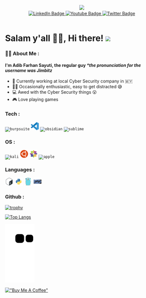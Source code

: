 <div id="header" align="center">
  <img src="https://media2.giphy.com/media/gbmWwWm4sGMQvAYm1G/giphy.gif?cid=ecf05e47qjt7wweuot4xupyqfdnd2q6twd864n1thu9jkcn1&rid=giphy.gif&ct=g" width="100"/>
</div>
<div id="badges" align="center">
  <a href="https://blank.page/">
    <img src="https://img.shields.io/badge/LinkedIn-blue?style=for-the-badge&logo=linkedin&logoColor=white" alt="LinkedIn Badge"/>
  </a>
  <a href="https://www.youtube.com/watch?v=dQw4w9WgXcQ">
    <img src="https://img.shields.io/badge/YouTube-red?style=for-the-badge&logo=youtube&logoColor=white" alt="Youtube Badge"/>
  </a>
  <a href="https://twitter.com/7imbitz">
    <img src="https://img.shields.io/badge/Twitter-blue?style=for-the-badge&logo=twitter&logoColor=white" alt="Twitter Badge"/>
  </a>
</div>
<div id="views" align="center">
  <img src="https://komarev.com/ghpvc/?username=7imbitz&style=flat-square&color=blue" alt=""/>
</div>

<h1>
  Salam y'all ✌🏻, Hi there!
  <img src="https://media.giphy.com/media/hvRJCLFzcasrR4ia7z/giphy.gif" width="30px"/>
</h1>

### :man_technologist: About Me :
#### I'm Adib Farhan Sayuti, the regular guy _*the pronunciation for the username was Jimbitz_

- :briefcase: Currently working at local Cyber Security company in :malaysia:
- :raising_hand_man: Occasionally enthusiastic, easy to get distracted 😅
- :computer: Awed with the Cyber Security things 😮
- :video_game: Love playing games

<p>

### Tech : 
<code><img height="27" src="https://cdn.icon-icons.com/icons2/1735/PNG/512/burpsuite_113238.png" alt="burpsuite"></code>
<code><img height="27" src="https://raw.githubusercontent.com/devicons/devicon/master/icons/vscode/vscode-original.svg" alt="vscode"></code>
<code><img height="27" src="https://forum.obsidian.md/uploads/default/original/2X/1/1aeb25a4e02c56201c4052238e28c9b138a40dfb.png" alt="obsidian"></code>
<code><img height="27" src="https://cdn.icon-icons.com/icons2/1381/PNG/512/sublimetext_94866.png" alt="sublime"></code>

### OS : 
<code><img height="27" src="https://www.edureka.co/blog/wp-content/uploads/2019/01/Kali-logo-Ethical-Hacking-using-Kali-Linux-Edureka.jpg" alt="kali"></code>
<code><img height="27" src="https://raw.githubusercontent.com/devicons/devicon/master/icons/ubuntu/ubuntu-plain.svg" alt="ubuntu"></code>
<code><img height="27" src="https://raw.githubusercontent.com/devicons/devicon/master/icons/centos/centos-original.svg" alt="centos"></code>
<code><img height="27" src="https://media.idownloadblog.com/wp-content/uploads/2018/07/Apple-logo-black-and-white-768x895.png" alt="apple"></code>

### Languages :
<code><img height="27" src="https://raw.githubusercontent.com/devicons/devicon/master/icons/bash/bash-original.svg" alt="bash"></code>
<code><img height="27" src="https://raw.githubusercontent.com/github/explore/80688e429a7d4ef2fca1e82350fe8e3517d3494d/topics/python/python.png" alt="python"></code>
<code><img height="27" src="https://raw.githubusercontent.com/devicons/devicon/master/icons/go/go-original.svg" alt="golang"></code>
<code><img height="27" src="https://raw.githubusercontent.com/devicons/devicon/master/icons/php/php-original.svg" alt="php"></code>

### Github :
[![trophy](https://github-profile-trophy.vercel.app/?username=7imbitz&rank=B,C&theme=onedark)](https://github.com/ryo-ma/github-profile-trophy)
  
[![Top Langs](https://github-readme-stats.vercel.app/api/top-langs/?username=7imbitz&theme=dracula&layout=compact&langs_count=10&hide=ruby,mustache,css,scss)](https://github.com/anuraghazra/github-readme-stats)

![Snake animation](https://github.com/7imbitz/7imbitz/blob/output/github-contribution-grid-snake.svg)

[!["Buy Me A Coffee"](https://www.buymeacoffee.com/assets/img/custom_images/orange_img.png)](https://www.buymeacoffee.com/7imbitz)

</p>
